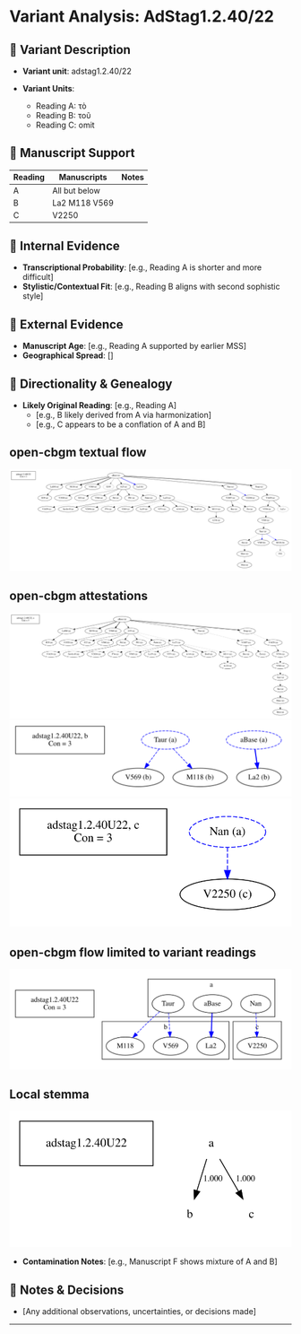 # Variant Analysis: AdStag1.2.40/22

## 📌 Variant Description
- **Variant unit**: adstag1.2.40/22

- **Variant Units**: 
  - Reading A: τὸ
  - Reading B: τοῦ
  - Reading C: omit

## 🧬 Manuscript Support
| Reading | Manuscripts | Notes |
|--------|-------------|-------|
| A      | All but below |  |
| B      | La2 M118 V569 |  |
| C      | V2250    |  |

## 🧠 Internal Evidence
- **Transcriptional Probability**: [e.g., Reading A is shorter and more difficult]
- **Stylistic/Contextual Fit**: [e.g., Reading B aligns with second sophistic style]

## 🧭 External Evidence
- **Manuscript Age**: [e.g., Reading A supported by earlier MSS]
- **Geographical Spread**: []

## 🔄 Directionality & Genealogy
- **Likely Original Reading**: [e.g., Reading A]
  - [e.g., B likely derived from A via harmonization]
  - [e.g., C appears to be a conflation of A and B]
## open-cbgm textual flow ##
![adstag1.2.40U22](flow/adstag1.2.40U22-textual-flow.svg "adstag1.2.40U22")
## open-cbgm attestations ##
![adstag1.2.40U22Ra](attestations/adstag1.2.40U22Ra-coherence-attestations.svg "adstag1.2.40U22Ra")
![adstag1.2.40U22Rb](attestations/adstag1.2.40U22Rb-coherence-attestations.svg "adstag1.2.40U22Rb")
![adstag1.2.40U22Rc](attestations/adstag1.2.40U22Rc-coherence-attestations.svg "adstag1.2.40U22Rc")
## open-cbgm flow limited to variant readings ##
![adstag1.2.40U22](variants/adstag1.2.40U22-coherence-variants.svg "adstag1.2.40U22")
## Local stemma ##
![adstag1.2.40U22](local/adstag1.2.40U22-local-stemma.svg "adstag1.2.40U22")

- **Contamination Notes**: [e.g., Manuscript F shows mixture of A and B]

## 📝 Notes & Decisions
- [Any additional observations, uncertainties, or decisions made]

---